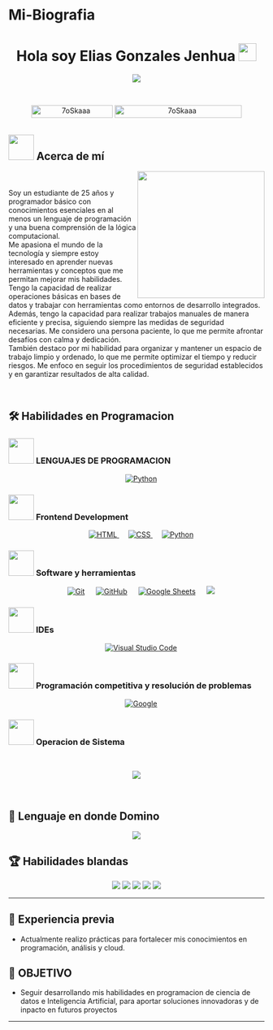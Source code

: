 # Mi-Biografia

<h1 align="center">Hola soy Elias Gonzales Jenhua <img src="https://media.giphy.com/media/hvRJCLFzcasrR4ia7z/giphy.gif" width="35"></h1>
<p align="center">
  <a href="https://github.com/DenverCoder1/readme-typing-svg"><img src="https://readme-typing-svg.herokuapp.com?font=Time+New+Roman&color=%23C8BE25&size=25&center=true&vCenter=true&width=600&height=100&lines=Software+Engineer+@bld.ai;Computer+Science+Student;Competitive+Programmer;2x+ACPC+Finalist;Expert+on+Codeforces;Division+1+on+Codechef+(5+Stars);4+Kyu+on+Atcoder;Always+learning+new+things"></a>
</p>


<br>

<p align="center"> 
	<img src="https://komarev.com/ghpvc/?username=7oSkaaa&label=Profile%20views&color=0047AB&style=plastic?" alt="7oSkaaa" height=25px, width=160px/> 
	<!---
		<a href = "https://commits.top/egypt.html" target="_blank">
			<img src="https://aktive.tk/egypt/7oSkaaa?color=red" alt="Most Active Users" target="_blank" height=25px, width=250px/> 
		</a>
	-->
	<a href = "https://commits.top/egypt.html" target="_blank">
		<img src="https://enfsgag3ayy6w9q.m.pipedream.net/&style=plastic" alt="7oSkaaa" target="_blank" height=25px, width=250px/> 
	</a>

</p>

	
## <picture><img src = "https://github.com/7oSkaaa/7oSkaaa/blob/main/Images/about_me.gif?raw=true" width = 50px></picture> Acerca de mí

<picture> <img align="right" src="https://github.com/7oSkaaa/7oSkaaa/blob/main/Images/Right_Side.gif?raw=true" width = 250px></picture>

<br><br>
Soy un estudiante de 25 años y programador básico con conocimientos esenciales en al menos un lenguaje de programación y una buena comprensión de la lógica computacional.  
Me apasiona el mundo de la tecnología y siempre estoy interesado en aprender nuevas herramientas y conceptos que me permitan mejorar mis habilidades.  
Tengo la capacidad de realizar operaciones básicas en bases de datos y trabajar con herramientas como entornos de desarrollo integrados.  
Además, tengo la capacidad para realizar trabajos manuales de manera eficiente y precisa, siguiendo siempre las medidas de seguridad necesarias. Me considero una persona paciente, lo que me permite afrontar desafíos con calma y dedicación.  
También destaco por mi habilidad para organizar y mantener un espacio de trabajo limpio y ordenado, lo que me permite optimizar el tiempo y reducir riesgos. Me enfoco en seguir los procedimientos de seguridad establecidos y en garantizar resultados de alta calidad.  

<br>

## 🛠 Habilidades en Programacion

### <picture> <img src = "https://github.com/7oSkaaa/7oSkaaa/blob/main/Images/Programming_Languages.gif?raw=true" width = 50px>  </picture> LENGUAJES DE PROGRAMACION

<p align="center"> 
  &emsp;
   <a href="https://www.python.org" target="_blank">
    <img alt="Python" src="https://img.shields.io/badge/Python%20-%2314354C.svg?style=plastic&logo=python&logoColor=white">
  </a>
</p>

### <picture> <img src = "https://github.com/7oSkaaa/7oSkaaa/blob/main/Images/Front_End.gif?raw=true" width = 50px>  </picture> Frontend Development
<p align="center"> 
  &emsp; 
  <a href="https://www.w3.org/html/" target="_blank"> 
   <img alt="HTML" src="https://img.shields.io/badge/HTML5%20-%23E34F26.svg?style=plastic&logo=html5&logoColor=white">
  </a>   
  &emsp;
  <a href="https://www.w3schools.com/css/" target="_blank">
    <img alt="CSS" src="https://img.shields.io/badge/CSS%20-%231572B6.svg?style=plastic&logo=css3&logoColor=white">
  </a> 
  &emsp;
  <a href="https://www.python.org" target="_blank">
    <img alt="Python" src="https://img.shields.io/badge/react-%2361DAFB.svg?style=plastic&logo=React&logoColor=black">
  </a>
</p>

 ### <picture> <img src = "https://github.com/7oSkaaa/7oSkaaa/blob/main/Images/Software_Tools.gif?raw=true" width = 50px>  </picture> Software y herramientas
 
<p align="center">
  &emsp;
    <a href="#"><img alt="Git" src="https://img.shields.io/badge/Git%20-%23F05033.svg?style=plastic&logo=git&logoColor=white"></a>
  &emsp;
    <a href="#"><img alt="GitHub" src="https://img.shields.io/badge/github-%23181717.svg?style=plastic&logo=github&logoColor=white"></a>
  &emsp;
    <a href="#"><img alt="Google Sheets" src="https://img.shields.io/badge/Google%20Sheets%20-%2334A853.svg?style=plastic&logo=google%20sheets&logoColor=white"></a>
  &emsp;
    <a href="#"><img src="https://img.shields.io/badge/mysql-%234479A1.svg?&style=plastic&logo=mysql&logoColor=white"/></a>
</p>

 ### <picture> <img src = "https://github.com/7oSkaaa/7oSkaaa/blob/main/Images/IDEs.gif?raw=true" width = 50px>  </picture> IDEs
 
<p align="center">
  &emsp;
    <a href="#"><img alt="Visual Studio Code" src="https://img.shields.io/badge/Visual%20Studio%20Code-0078d7.svg?style=plastic&logo=visual-studio-code&logoColor=white"></a>
</p>

 ### <picture> <img src = "https://github.com/7oSkaaa/7oSkaaa/blob/main/Images/CP_PS.gif?raw=true" width = 50px>  </picture> Programación competitiva y resolución de problemas
 
<p align="center">
  &emsp;
    <a href="#"><img alt = "Google" src="https://img.shields.io/badge/google-%234285F4.svg?style=plastic&logo=google&logoColor=white" /></a>
</p>

 ### <picture> <img src = "https://github.com/7oSkaaa/7oSkaaa/blob/main/Images/OS.gif?raw=true" width = 50px>  </picture> Operacion de Sistema 
  &emsp;
    <a href="#"><center><img src="https://img.shields.io/badge/Windows-0078D6?style=plastic&logo=windows&logoColor=white"></center></a>
</p>
<br> 

## 💪 Lenguaje en donde Domino

<p align="center">
  <a href="https://skillicons.dev">
    <img src="https://skillicons.dev/icons?i=html,css,python,mysql,r" />
  </a>
</p>

## 🏆 Habilidades blandas

<p align="center">
  <img src="https://img.shields.io/badge/Paciencia-%F0%9F%92%AA-blue?style=for-the-badge" />
  <img src="https://img.shields.io/badge/Dedicación-%E2%9C%A8-green?style=for-the-badge" />
  <img src="https://img.shields.io/badge/Organización-%F0%9F%93%81-orange?style=for-the-badge" />
  <img src="https://img.shields.io/badge/Trabajo%20Eficiente%20y%20Seguro-%F0%9F%9B%A1%EF%B8%8F-yellow?style=for-the-badge" />
  <img src="https://img.shields.io/badge/Adaptabilidad%20y%20Aprendizaje%20Continuo-%F0%9F%94%A5-red?style=for-the-badge" />
</p>

---
## 🌟 Experiencia previa
 - Actualmente realizo prácticas para fortalecer mis conocimientos en programación, análisis y cloud.

## 🎯 OBJETIVO
- Seguir desarrollando mis habilidades en programacion de ciencia de datos e Inteligencia Artificial, para aportar soluciones innovadoras y de inpacto en futuros proyectos
****
